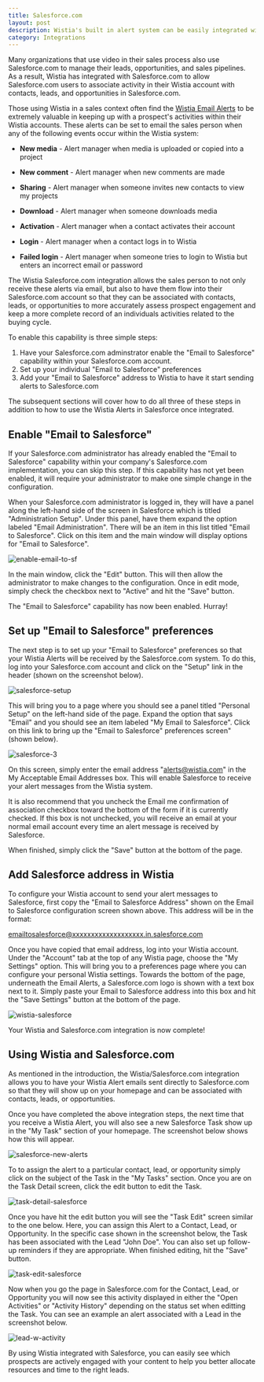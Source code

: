 ```yaml
---
title: Salesforce.com
layout: post
description: Wistia's built in alert system can be easily integrated with your Salesforce account to keep track of your leads' video viewing activity. 
category: Integrations
---
```


Many organizations that use video in their sales process also use Salesforce.com to manage their leads, opportunities, and sales pipelines.  As a result, Wistia has integrated with Salesforce.com to allow Salesforce.com users to associate activity in their Wistia account with contacts, leads, and opportunities in Salesforce.com.

Those using Wistia in a sales context often find the [Wistia Email Alerts](/alerts) to be extremely valuable in keeping up with a prospect's activities within their Wistia accounts.  These alerts can be set to email the sales person when any of the following events occur within the Wistia system:


*  **New media** - Alert manager when media is uploaded or copied into a project

*  **New comment** - Alert manager when new comments are made

*  **Sharing** - Alert manager when someone invites new contacts to view my projects

*  **Download** - Alert manager when someone downloads media

*  **Activation** - Alert manager when a contact activates their account

*  **Login** - Alert manager when a contact logs in to Wistia

*  **Failed login** - Alert manager when someone tries to login to Wistia but enters an incorrect email or password

The Wistia Salesforce.com integration allows the sales person to not only receive these alerts via email, but also to have them flow into their Salesforce.com account so that they can be associated with contacts, leads, or opportunities to more accurately assess prospect engagement and keep a more complete record of an individuals activities related to the buying cycle. 

To enable this capability is three simple steps:

 1.  Have your Salesforce.com adminstrator enable the "Email to Salesforce" capability within your Salesforce.com account.
 2.  Set up your individual "Email to Salesforce" preferences
 3.  Add your "Email to Salesforce" address to Wistia to have it start sending alerts to Salesforce.com

The subsequent sections will cover how to do all three of these steps in addition to how to use the Wistia Alerts in Salesforce once integrated.

## Enable "Email to Salesforce"

If your Salesforce.com administrator has already enabled the "Email to Salesforce" capability within your company's Salesforce.com implementation, you can skip this step.  If this capability has not yet been enabled, it will require your administrator to make one simple change in the configuration.

When your Salesforce.com administrator is logged in, they will have a panel along the left-hand side of the screen in Salesforce which is titled "Administration Setup".  Under this panel, have them expand the option labeled "Email Administration".  There will be an item in this list titled "Email to Salesforce".  Click on this item and the main window will display options for "Email to Salesforce".

<div class="post_image center"><img src="http://embed.wistia.com/deliveries/8d7469a270e1cdd8b463ba58efe362dd4c2ae97f.png" alt="enable-email-to-sf" /></div>

In the main window, click the "Edit" button.  This will then allow the administrator to make changes to the configuration.  Once in edit mode, simply check the checkbox next to "Active" and hit the "Save" button.

The "Email to Salesforce" capability has now been enabled. Hurray!

## Set up "Email to Salesforce" preferences

The next step is to set up your "Email to Salesforce" preferences so that your Wistia Alerts will be received by the Salesforce.com system.  To do this, log into your Salesforce.com account and click on the "Setup" link in the header (shown on the screenshot below).

<div class="post_image center"><img src="http://embed.wistia.com/deliveries/4f66865387dd4652a5d96e9d88729443feef19fc.png" alt="salesforce-setup" /></div>

This will bring you to a page where you should see a panel titled "Personal Setup" on the left-hand side of the page.  Expand the option that says "Email" and you should see an item labeled "My Email to Salesforce".  Click on this link to bring up the "Email to Salesforce" preferences screen" (shown below).

<div class="post_image center"><img src="http://embed.wistia.com/deliveries/110a1ed991a1706363e5a02d245b9f6bc4318b6c.png" alt="salesforce-3" /></div>

On this screen, simply enter the email address "alerts@wistia.com" in the <span class="code">My Acceptable Email Addresses</span> box.  This will enable Salesforce to receive your alert messages from the Wistia system.

It is also recommend that you uncheck the <span class="code">Email me confirmation of association</span> checkbox toward the bottom of the form if it is currently checked.  If this box is not unchecked, you will receive an email at your normal email account every time an alert message is received by Salesforce.

When finished, simply click the "Save" button at the bottom of the page.

## Add Salesforce address in Wistia

To configure your Wistia account to send your alert messages to Salesforce, first copy the "Email to Salesforce Address" shown on the Email to Salesforce configuration screen shown above.  This address will be in the format:

<span class="code">emailtosalesforce@xxxxxxxxxxxxxxxxxxx.in.salesforce.com</span>

Once you have copied that email address, log into your Wistia account.  Under the "Account" tab at the top of any Wistia page, choose the "My Settings" option.  This will bring you to a preferences page where you can configure your personal Wistia settings.  Towards the bottom of the page, underneath the Email Alerts, a Salesforce.com logo is shown with a text box next to it.  Simply paste your Email to Salesforce address into this box and hit the "Save Settings" button at the bottom of the page.

<div class="post_image center"><img src="http://embed.wistia.com/deliveries/557e502a6969097b0b44cf79d1f7db37ec04863b.png" alt="wistia-salesforce" /></div>

Your Wistia and Salesforce.com integration is now complete!

## Using Wistia and Salesforce.com

As mentioned in the introduction, the Wistia/Salesforce.com integration allows you to have your Wistia Alert emails sent directly to Salesforce.com so that they will show up on your homepage and can be associated with contacts, leads, or opportunities.

Once you have completed the above integration steps, the next time that you receive a Wistia Alert, you will also see a new Salesforce Task show up in the "My Task" section of your homepage.  The screenshot below shows how this will appear.

<div class="post_image center"><img src="http://embed.wistia.com/deliveries/78d5cd686f63d770284655309e0dc5efd70ca62b.png" alt="salesforce-new-alerts" /></div>

To to assign the alert to a particular contact, lead, or opportunity simply click on the subject of the Task in the "My Tasks" section. Once you are on the Task Detail screen, click the edit button to edit the Task. 

<div class="post_image center"><img src="http://embed.wistia.com/deliveries/a0acb3c38d5d9a349c0680af3ea0b10faaeacdde.png" alt="task-detail-salesforce" /></div>

Once you have hit the edit button you will see the "Task Edit" screen similar to the one below.  Here, you can assign this Alert to a Contact, Lead, or Opportunity.  In the specific case shown in the screenshot below, the Task has been associated with the Lead "John Doe".  You can also set up follow-up reminders if they are appropriate.  When finished editing, hit the "Save" button.

<div class="post_image center"><img src="http://embed.wistia.com/deliveries/873e3e9e1db0cd7134b5037dc83db6cf68d195dc.png" alt="task-edit-salesforce" /></div>

Now when you go the page in Salesforce.com for the Contact, Lead, or Opportunity you will now see this activity displayed in either the "Open Activities" or "Activity History" depending on the status set when editting the Task.  You can see an example an alert associated with a Lead in the screenshot below.

<div class="post_image center"><img src="http://embed.wistia.com/deliveries/dc76965f9a460c806cc268c41ecd1af5423be66b.png" alt="lead-w-activity" /></div>

By using Wistia integrated with Salesforce, you can easily see which prospects are actively engaged with your content to help you better allocate resources and time to the right leads.
